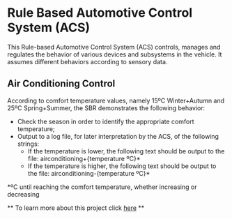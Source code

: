 # Rule Based Automotive Control System (ACS)

This Rule-based Automotive Control System (ACS) controls, manages and regulates the behavior of various devices and subsystems in the vehicle. It assumes different behaviors according to sensory data.

## Air Conditioning Control

According to comfort temperature values, namely 15ºC Winter+Autumn and 25ºC
Spring+Summer, the SBR demonstrates the following behavior:

 - Check the season in order to identify the appropriate comfort temperature;
 - Output to a log file, for later interpretation by the ACS, of the following strings:
     - If the temperature is lower, the following text should be output to the file:
    airconditioning+{temperature ºC}*
     - If the temperature is higher, the following text should be output to the file:
    airconditioning-{temperature ºC}*
    
*ºC until reaching the comfort temperature, whether increasing or decreasing

** To learn more about this project click [here](https://github.com/SusanaMarques/ACS-Rule-Based-Automotive-Control-System/blob/main/project_report.pdf) **
